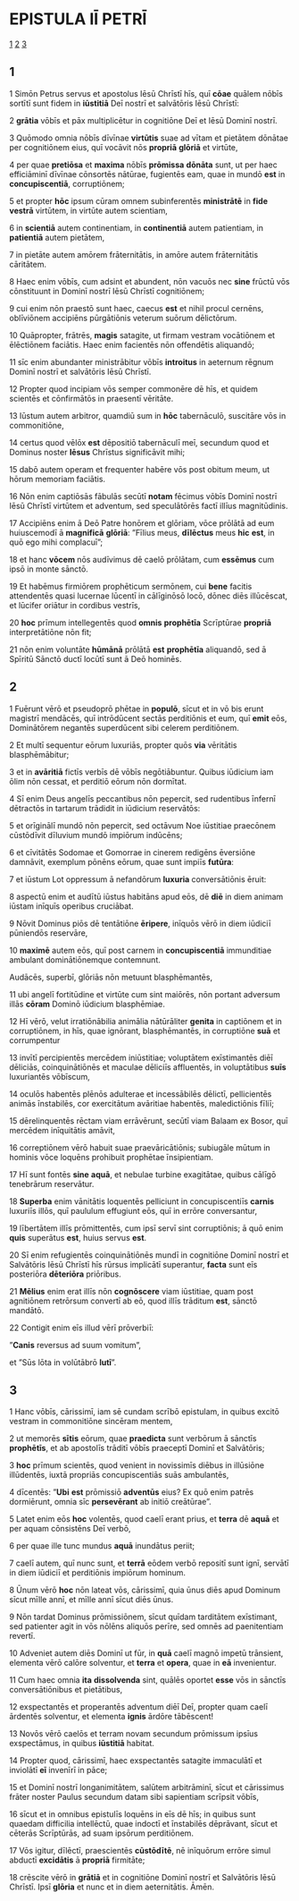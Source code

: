 # **EPISTULA** IĪ PETRĪ

[1](#1) [2](#2) [3](#3)

## 1

1 Simōn Petrus servus et apostolus Iēsū Chrīstī hīs, quī **cōae** quālem nōbīs sortītī sunt fidem in **iūstitiā** Deī nostrī et salvātōris Iēsū Chrīstī:

2 **grātia** vōbīs et pāx multiplicētur in cognitiōne Deī et Iēsū Dominī nostrī.

3 Quōmodo omnia nōbīs dīvīnae **virtūtis** suae ad vītam et pietātem dōnātae per cognitiōnem eius, quī vocāvit nōs **propriā** **glōriā** et virtūte,

4 per quae **pretiōsa** et **maxima** nōbīs **prōmissa** **dōnāta** sunt, ut per haec efficiāminī dīvīnae cōnsortēs nātūrae, fugientēs eam, quae in mundō **est** in **concupiscentiā**, corruptiōnem;

5 et propter **hōc** ipsum cūram omnem subinferentēs **ministrātē** in **fide** **vestrā** virtūtem, in virtūte autem scientiam,

6 in **scientiā** autem continentiam, in **continentiā** autem patientiam, in **patientiā** autem pietātem,

7 in pietāte autem amōrem frāternitātis, in amōre autem frāternitātis cāritātem.

8 Haec enim vōbīs, cum adsint et abundent, nōn vacuōs nec **sine** frūctū vōs cōnstituunt in Dominī nostrī Iēsū Chrīstī cognitiōnem;

9 cui enim nōn praestō sunt haec, caecus **est** et nihil procul cernēns, oblīviōnem accipiēns pūrgātiōnis veterum suōrum dēlictōrum.

10 Quāpropter, frātrēs, **magis** satagite, ut firmam vestram vocātiōnem et ēlēctiōnem faciātis. Haec enim facientēs nōn offendētis aliquandō;

11 sīc enim abundanter ministrābitur vōbīs **introitus** in aeternum rēgnum Dominī nostrī et salvātōris Iēsū Chrīstī.

12 Propter quod incipiam vōs semper commonēre dē hīs, et quidem scientēs et cōnfirmātōs in praesentī vēritāte.

13 Iūstum autem arbitror, quamdiū sum in **hōc** tabernāculō, suscitāre vōs in commonitiōne,

14 certus quod vēlōx **est** dēpositiō tabernāculī meī, secundum quod et Dominus noster **Iēsus** Chrīstus significāvit mihi;

15 dabō autem operam et frequenter habēre vōs post obitum meum, ut hōrum memoriam faciātis.

16 Nōn enim captiōsās fābulās secūtī **notam** fēcimus vōbīs Dominī nostrī Iēsū Chrīstī virtūtem et adventum, sed speculātōrēs factī illīus magnitūdinis.

17 Accipiēns enim ā Deō Patre honōrem et glōriam, vōce prōlātā ad eum huiuscemodī ā **magnificā** **glōriā**: ”Fīlius meus, **dīlēctus** meus **hic** **est**, in quō ego mihi complacuī”;

18 et hanc **vōcem** nōs audīvimus dē caelō prōlātam, cum **essēmus** cum ipsō in monte sānctō.

19 Et habēmus firmiōrem prophēticum sermōnem, cui **bene** facitis attendentēs quasi lucernae lūcentī in cālīginōsō locō, dōnec diēs illūcēscat, et lūcifer oriātur in cordibus vestrīs,

20 **hoc** prīmum intellegentēs quod **omnis** **prophētīa** Scrīptūrae **propriā** interpretātiōne nōn fit;

21 nōn enim voluntāte **hūmānā** prōlātā **est** **prophētīa** aliquandō, sed ā Spīritū Sānctō ductī locūtī sunt ā Deō hominēs.

## 2

1 Fuērunt vērō et pseudoprō phētae in **populō**, sīcut et in vō bis erunt magistrī mendācēs, quī intrōdūcent sectās perditiōnis et eum, quī **emit** eōs, Dominātōrem negantēs superdūcent sibi celerem perditiōnem.

2 Et multī sequentur eōrum luxuriās, propter quōs **via** vēritātis blasphēmābitur;

3 et in **avāritiā** fictīs verbīs dē vōbīs negōtiābuntur. Quibus iūdicium iam ōlim nōn cessat, et perditiō eōrum nōn dormītat.

4 Sī enim Deus angelīs peccantibus nōn pepercit, sed rudentibus īnfernī dētractōs in tartarum trādidit in iūdicium reservātōs:

5 et orīginālī mundō nōn pepercit, sed octāvum Noe iūstitiae praecōnem cūstōdīvit dīluvium mundō impiōrum indūcēns;

6 et cīvitātēs Sodomae et Gomorrae in cinerem redigēns ēversiōne damnāvit, exemplum pōnēns eōrum, quae sunt impiīs **futūra**:

7 et iūstum Lot oppressum ā nefandōrum **luxuria** conversātiōnis ēruit:

8 aspectū enim et audītū iūstus habitāns apud eōs, dē **diē** in diem animam iūstam inīquīs operibus cruciābat.

9 Nōvit Dominus piōs dē tentātiōne **ēripere**, inīquōs vērō in diem iūdiciī pūniendōs reservāre,

10 **maximē** autem eōs, quī post carnem in **concupiscentiā** immunditiae ambulant dominātiōnemque contemnunt.

Audācēs, superbī, glōriās nōn metuunt blasphēmantēs,

11 ubi angelī fortitūdine et virtūte cum sint maiōrēs, nōn portant adversum illās **cōram** Dominō iūdicium blasphēmiae.

12 Hī vērō, velut irratiōnābilia animālia nātūrāliter **genita** in captiōnem et in corruptiōnem, in hīs, quae ignōrant, blasphēmantēs, in corruptiōne **suā** et corrumpentur

13 invītī percipientēs mercēdem iniūstitiae; voluptātem exīstimantēs diēī dēliciās, coinquinātiōnēs et maculae dēliciīs affluentēs, in voluptātibus **suīs** luxuriantēs vōbīscum,

14 oculōs habentēs plēnōs adulterae et incessābilēs dēlictī, pellicientēs animās īnstabilēs, cor exercitātum avāritiae habentēs, maledictiōnis fīliī;

15 dērelinquentēs rēctam viam errāvērunt, secūtī viam Balaam ex Bosor, quī mercēdem inīquitātis amāvit,

16 correptiōnem vērō habuit suae praevāricātiōnis; subiugāle mūtum in hominis vōce loquēns prohibuit prophētae īnsipientiam.

17 Hī sunt fontēs **sine** **aquā**, et nebulae turbine exagitātae, quibus cālīgō tenebrārum reservātur.

18 **Superba** enim vānitātis loquentēs pelliciunt in concupiscentiīs **carnis** luxuriīs illōs, quī paululum effugiunt eōs, quī in errōre conversantur,

19 lībertātem illīs prōmittentēs, cum ipsī servī sint corruptiōnis; ā quō enim **quis** superātus **est**, huius servus **est**.

20 Sī enim refugientēs coinquinātiōnēs mundī in cognitiōne Dominī nostrī et Salvātōris Iēsū Chrīstī hīs rūrsus implicātī superantur, **facta** sunt eīs posteriōra **dēteriōra** priōribus.

21 **Mēlius** enim erat illīs nōn **cognōscere** viam iūstitiae, quam post agnitiōnem retrōrsum convertī ab eō, quod illīs trāditum **est**, sānctō mandātō.

22 Contigit enim eīs illud vērī prōverbiī:

”**Canis** reversus ad suum vomitum”,

et ”Sūs lōta in volūtābrō **lutī**”.

## 3

1 Hanc vōbīs, cārissimī, iam sē cundam scrībō epistulam, in quibus excitō vestram in commonitiōne sincēram mentem,

2 ut memorēs **sītis** eōrum, quae **praedicta** sunt verbōrum ā sānctīs **prophētīs**, et ab apostolīs trāditī vōbīs praeceptī Dominī et Salvātōris;

3 **hoc** prīmum scientēs, quod venient in novissimīs diēbus in illūsiōne illūdentēs, iuxtā propriās concupiscentiās suās ambulantēs,

4 dīcentēs: ”**Ubi** **est** prōmissiō **adventūs** eius? Ex quō enim patrēs dormiērunt, omnia sīc **persevērant** ab initiō creātūrae”.

5 Latet enim eōs **hoc** volentēs, quod caelī erant prius, et **terra** dē **aquā** et per aquam cōnsistēns Deī verbō,

6 per quae ille tunc mundus **aquā** inundātus periit;

7 caelī autem, quī nunc sunt, et **terrā** eōdem verbō repositī sunt ignī, servātī in diem iūdiciī et perditiōnis impiōrum hominum.

8 Ūnum vērō **hoc** nōn lateat vōs, cārissimī, quia ūnus diēs apud Dominum sīcut mīlle annī, et mīlle annī sīcut diēs ūnus.

9 Nōn tardat Dominus prōmissiōnem, sīcut quīdam tarditātem exīstimant, sed patienter agit in vōs nōlēns aliquōs perīre, sed omnēs ad paenitentiam revertī.

10 Adveniet autem diēs Dominī ut fūr, in **quā** caelī magnō impetū trānsient, elementa vērō calōre solventur, et **terra** et **opera**, quae in **eā** invenientur.

11 Cum haec omnia **ita** **dissolvenda** sint, quālēs oportet **esse** vōs in sānctīs conversātiōnibus et pietātibus,

12 exspectantēs et properantēs adventum diēī Deī, propter quam caelī ārdentēs solventur, et elementa **ignis** ārdōre tābēscent!

13 Novōs vērō caelōs et terram novam secundum prōmissum ipsīus exspectāmus, in quibus **iūstitiā** habitat.

14 Propter quod, cārissimī, haec exspectantēs satagite immaculātī et inviolātī **eī** invenīrī in pāce;

15 et Dominī nostrī longanimitātem, salūtem arbitrāminī, sīcut et cārissimus frāter noster Paulus secundum datam sibi sapientiam scrīpsit vōbīs,

16 sīcut et in omnibus epistulīs loquēns in eīs dē hīs; in quibus sunt quaedam difficilia intellēctū, quae indoctī et īnstabilēs dēprāvant, sīcut et cēterās Scrīptūrās, ad suam ipsōrum perditiōnem.

17 Vōs igitur, dīlēctī, praescientēs **cūstōdītē**, nē inīquōrum errōre simul abductī **excidātis** ā **propriā** firmitāte;

18 crēscite vērō in **grātiā** et in cognitiōne Dominī nostrī et Salvātōris Iēsū Chrīstī. Ipsī **glōria** et nunc et in diem aeternitātis. Āmēn.


